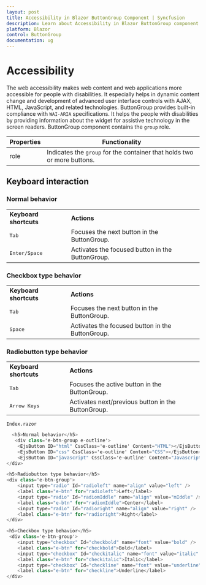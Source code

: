```yaml
---
layout: post
title: Accessibility in Blazor ButtonGroup Component | Syncfusion 
description: Learn about Accessibility in Blazor ButtonGroup component of Syncfusion, and more details.
platform: Blazor
control: ButtonGroup
documentation: ug
---
```


# Accessibility

The web accessibility makes web content and web applications more accessible for people with disabilities. It especially helps in dynamic content change and development of advanced user interface controls with AJAX, HTML, JavaScript, and related technologies.
ButtonGroup provides built-in compliance with `WAI-ARIA` specifications. It helps the people with disabilities by providing information about the widget for assistive
technology in the screen readers. ButtonGroup component contains the `group` role.

| Properties | Functionality |
| ------------ | ----------------------- |
| role | Indicates the `group` for the container that holds two or more buttons. |

## Keyboard interaction

### Normal behavior

<!-- markdownlint-disable MD033 -->
<table>
<tr>
<td><b>Keyboard shortcuts</b></td>
<td><b>Actions</b></td>
</tr>
<tr>
<td><kbd>Tab</kbd></td>
<td>Focuses the next button in the ButtonGroup.</td>
</tr>
<tr>
<td><kbd>Enter/Space</kbd></td>
<td>Activates the focused button in the ButtonGroup.</td>
</tr>
</table>

### Checkbox type behavior

<!-- markdownlint-disable MD033 -->
<table>
<tr>
<td><b>Keyboard shortcuts</b></td>
<td><b>Actions</b></td>
</tr>
<tr>
<td><kbd>Tab</kbd></td>
<td>Focuses the next button in the ButtonGroup.</td>
</tr>
<tr>
<td><kbd>Space</kbd></td>
<td>Activates the focused button in the ButtonGroup.</td>
</tr>
</table>

### Radiobutton type behavior

<!-- markdownlint-disable MD033 -->
<table>
<tr>
<td><b>Keyboard shortcuts</b></td>
<td><b>Actions</b></td>
</tr>
<tr>
<td><kbd>Tab</kbd></td>
<td>Focuses the active button in the ButtonGroup.</td>
</tr>
<tr>
<td><kbd>Arrow Keys</kbd></td>
<td>Activates next/previous button in the ButtonGroup.</td>
</tr>
</table>

`Index.razor`

```csharp
  <h5>Normal behavior</h5>
   <div class='e-btn-group e-outline'>
    <EjsButton ID="html" CssClass='e-outline' Content="HTML"></EjsButton>
    <EjsButton ID="css" CssClass='e-outline' Content="CSS"></EjsButton>
    <EjsButton ID="javascript" CssClass='e-outline' Content="Javascript"></EjsButton>
</div>

<h5>Radiobutton type behavior</h5>
<div class='e-btn-group'>
    <input type="radio" Id="radioleft" name="align" value="left" />
    <label class="e-btn" for="radioleft">Left</label>
    <input type="radio" Id="radiomIddle" name="align" value="mIddle" />
    <label class="e-btn" for="radiomIddle">Center</label>
    <input type="radio" Id="radioright" name="align" value="right" />
    <label class="e-btn" for="radioright">Right</label>
</div>

<h5>Checkbox type behavior</h5>
 <div class='e-btn-group'>
    <input type="checkbox" Id="checkbold" name="font" value="bold" />
    <label class="e-btn" for="checkbold">Bold</label>
    <input type="checkbox" Id="checkitalic" name="font" value="italic" />
    <label class="e-btn" for="checkitalic">Italic</label>
    <input type="checkbox" Id="checkline" name="font" value="underline" />
    <label class="e-btn" for="checkline">Underline</label>
</div>

  ```

